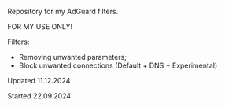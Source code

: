 Repository for my AdGuard filters.

FOR MY USE ONLY!

Filters:
- Removing unwanted parameters;
- Block unwanted connections (Default + DNS + Experimental)

Updated 11.12.2024

Started 22.09.2024
